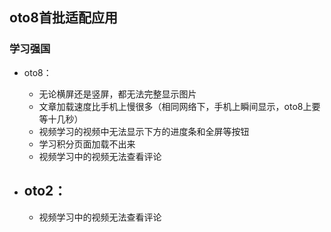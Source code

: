 ## oto8首批适配应用
### 学习强国
- oto8：
   - 无论横屏还是竖屏，都无法完整显示图片
   - 文章加载速度比手机上慢很多（相同网络下，手机上瞬间显示，oto8上要等十几秒）
   - 视频学习的视频中无法显示下方的进度条和全屏等按钮
   - 学习积分页面加载不出来
   - 视频学习中的视频无法查看评论
   
- oto2：
   - 
   - 视频学习中的视频无法查看评论
